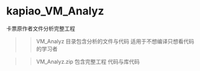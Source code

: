 # kapiao_VM_Analyz
卡票原作者文件分析完整工程
>>VM_Analyz 目录包含分析的文件与代码 适用于不想编译只想看代码的学习者

>>VM_Analyz.zip 包含完整工程 代码与库代码 
